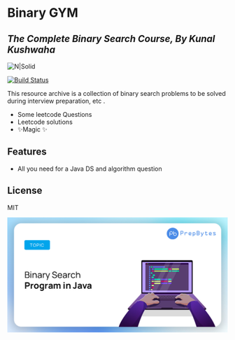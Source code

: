 # Binary GYM
## _The Complete Binary Search Course, By Kunal Kushwaha_

![N|Solid](https://cldup.com/dTxpPi9lDf.thumb.png)

[![Build Status](https://travis-ci.org/joemccann/dillinger.svg?branch=master)](https://travis-ci.org/joemccann/dillinger)

This resource archive is a collection of binary search problems to be solved  during interview preparation, etc .

- Some leetcode Questions
- Leetcode solutions
- ✨Magic ✨

## Features

- All you need for a Java DS and algorithm question
## License
MIT

![N|Solid](src/main/resources/1671097309628-binary%20search%20program%20in%20java.jpg)
